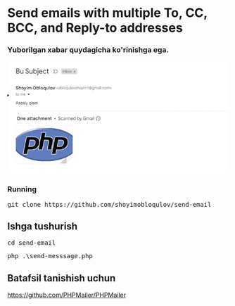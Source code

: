 # Send emails with multiple To, CC, BCC, and Reply-to addresses
### Yuborilgan xabar quydagicha ko'rinishga ega.
![alt text](image.png)

### Running
<pre>git clone https://github.com/shoyimobloqulov/send-email</pre>
## Ishga tushurish
<pre>cd send-email</pre>
<pre>php .\send-messsage.php</pre>

## Batafsil tanishish uchun
https://github.com/PHPMailer/PHPMailer
